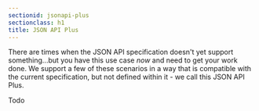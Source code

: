 ```yaml
---
sectionid: jsonapi-plus
sectionclass: h1
title: JSON API Plus
---
```


There are times when the JSON API specification doesn't yet support
something...but you have this use case *now* and need to get your work
done. We support a few of these scenarios in a way that is compatible
with the current specification, but not defined within it - we call this
JSON API Plus.

Todo
